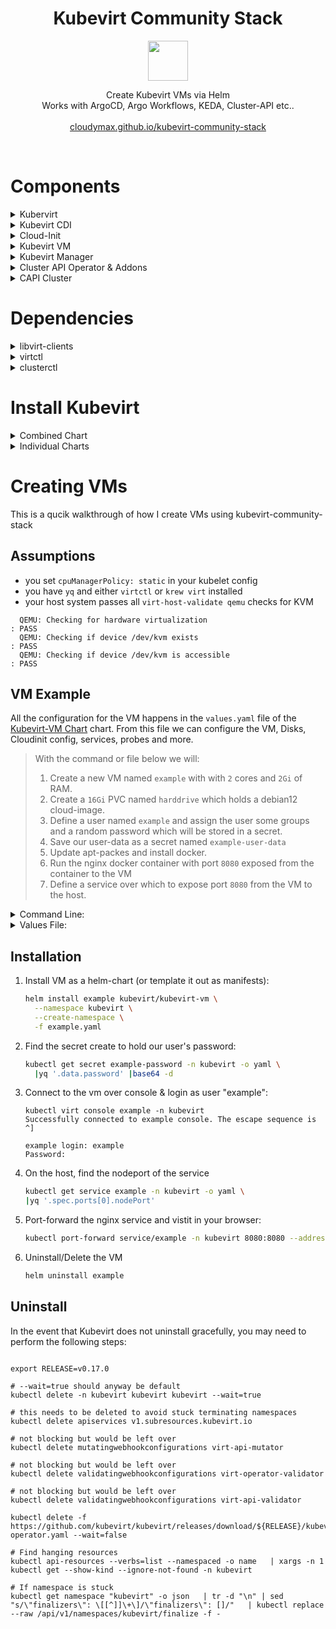 <h1 align=center>
Kubevirt Community Stack
</h1>
<p align="center">
  <img width="64" src="https://avatars.githubusercontent.com/u/18700703?s=200&v=4">
</p>
<p align=center>
  Create Kubevirt VMs via Helm <br>
  Works with ArgoCD, Argo Workflows, KEDA, Cluster-API etc..
  <br>
  <br>
  <a href="https://cloudymax.github.io/kubevirt-community-stack/">cloudymax.github.io/kubevirt-community-stack</a>
</p>
<br>

<h1>Components</h1>

<details>
  <summary>Kubervirt</summary>
  <br>
  <a href="https://github.com/kubevirt/kubevirt">Kubevirt</a> is a Kubernetes Virtualization API and runtime which controls QEMU/KVM virtual machine instances and provides the CRDs that define them
  <br>
  <br>
</details>

<details>
  <summary>Kubevirt CDI</summary>
  <br>
  The <a href="https://github.com/kubevirt/containerized-data-importer">Containerized Data Importer</a> can pull virtual machine images, ISO files, and other types of bootable media from sources like S3, HTTP, or OCI images. This data is then written to PVCs which are mounted as disks. For examples of various ways to use the CDI, see the notes in <a href="https://github.com/small-hack/argocd-apps/blob/main/kubevirt/examples/disks/Disks.md">Argocd-Apps</a>
  <br>
  <br>
</details>

<details>
  <summary>Cloud-Init</summary>
  <br>
  The <a href="https://github.com/cloudymax/kubevirt-community-stack/tree/main/charts/cloud-init">Cloud-init helm chart</a> allows the user to define the specification of a linux-based vm's operating system as code. In addition to basec cloud-init functions, his chart provides some extra functionality via an initjob that makes cloud-init more GitOps friendly.
  <br>
  <br>
Additional Features:

  - Regex values using existing secrets or environmental variables via envsubst
  - Create random user passwords or use an existing secret
  - Download files from a URL
  - Base64 encode + gzip your `write_files` content
  - Populate Wireguard configuration values from an existsing secret
  - Track the total size of user-data and check file for valid syntax
  <br>
  <br>
</details>

<details>
  <summary>Kubevirt VM</summary>
  <br>
  The <a href="https://github.com/cloudymax/kubevirt-community-stack/tree/main/charts/kubevirt-vm">Kubevirt-VM Chart</a> allows a user to easily template a Kubevirt VirtualMachine or VirtualMachinePool and its associated resources sudch as Disks, DataVolumes, Horizontal Pod Autoscaler, Network Policies, Service, Ingres, Probes, and Cloud-init data (via bundled cloud-init subchart).
  <br>
  <br>
</details>

<details>
  <summary>Kubevirt Manager</summary>
  <br>
      This is a community-developed web-ui which allows users to create, manage, and interact with virtual machines running in Kubevirt. See their official docs at <a href="https://kubevirt-manager.io/">kubevirt-manager.io</a>
  <br>
  <br>

  <p align="center">
  <a href="https://github.com/cloudymax/kubevirt-community-stack/assets/84841307/eeb87969-4dd6-49ce-b25e-37404e05fa72">
      <img src="https://github.com/cloudymax/kubevirt-community-stack/assets/84841307/eeb87969-4dd6-49ce-b25e-37404e05fa72" alt="Screenshot showing the default page of Kubevirt-manager. The screen is devided into 2 sections. On the left, there is a vertical navigation tab with a grey background. The options in this bar are Dashboard, Virtual Machines, VM Pools, Auto Scaling, Nodes, Data Volumes, Instance Types, and Load Balancers.  On the right, there is a grid of blue rectangular icons each representing one of the option in the navigation tab, but with an icon and text representing metrics about that option." width=500>
  </a>
  </p>
  <br>
  <br>
</details>

<details>
  <summary>Cluster API Operator & Addons</summary>
  <br>
   <a href="https://cluster-api.sigs.k8s.io/">Cluster API</a> provides a standardised kubernetes-native interface for creating k8s clusters using a wide variety of providers. The combined chart can install the <a href="https://cluster-api-operator.sigs.k8s.io/">Cluster API Operator</a> as well as bootstrap the <a href="https://github.com/kubernetes-sigs/cluster-api-provider-kubevirt">Cluster API Kubevirt Provider</a> which allows creating k8s clusters from the CLI or as YAML using Kubevirt VMs. Cluster-api-provider-kubevirt also includes <a href="https://github.com/kubevirt/cloud-provider-kubevirt">cloud-provider-kubevirt</a> which enables the exposeure of LoadBalancer type services within tenant clusters to the host cluster. This negates the need for a dedicated loadbalancer such as <a href="https://metallb.io/">MetalLB</a> inside the tenant cluster.
  <br>
  <br>
See <a href="https://github.com/cloudymax/kubevirt-community-stack/blob/main/CAPI.md">CAPI.md</a> for a basic walkthrough of creating a CAPI-based tenant cluster.
  <br>
  <br>
</details>

<details>
  <summary>CAPI Cluster</summary>
  <br>
  The CAPI Cluster helm chart provides a way to create workload clusters using the Kubevirt infrastructure provider and Kubeadm Bootstrap + ControlPlane, and Helm Addon providers.
  <br>
  <br>
</details>
<h1>Dependencies</h1>

<details>
  <summary>libvirt-clients</summary><br>
This utility will audit a host machine and report what virtualisation capabilities are available

  - Installation
      <pre><code class="language-bash">
      sudo apt-get install -y libvirt-clients
      </code></pre>

  - Usage
      <pre><code class="language-console">
      $ virt-host-validate qemu
      QEMU: Checking for hardware virtualization          : PASS
      QEMU: Checking if device /dev/kvm exists            : PASS
      QEMU: Checking if device /dev/kvm is accessible     : PASS
      QEMU: Checking if device /dev/vhost-net exists      : PASS
      QEMU: Checking if device /dev/net/tun exists        : PASS
      </code></pre>
</details>

<details>
  <summary>virtctl</summary><br>
  virtctl is the command-line utility for managing Kubevirt resources. It can be installed as a standalone CLI or as a Kubectl plugin via krew.

  - Standalone
      <pre><code class="language-bash">
      export VERSION=v0.41.0
      wget https://github.com/kubevirt/kubevirt/releases/download/${VERSION}/virtctl-${VERSION}-linux-amd64
      </code></pre>

  - Plugin
      <pre><code class="language-bash">
      kubectl krew install virt
      </code></pre>
</details>

<details>
  <summary>clusterctl</summary><br>
  The clusterctl CLI tool handles the lifecycle of a Cluster API management cluster.

  <pre><code class="language-bash">
  curl -L https://github.com/kubernetes-sigs/cluster-api/releases/download/v1.7.2/clusterctl-linux-amd64 -o clusterctl
  sudo install -o root -g root -m 0755 clusterctl /usr/local/bin/clusterctl
  </code></pre>
</details>

<h1>
  Install Kubevirt
</h1>

<details>
  <summary>Combined Chart</summary>
<br>

- <a href="https://github.com/cloudymax/kubevirt-charts/blob/main/charts/kubevirt-stack">kubevirt-stack</a>: Installs the combined chart.

    <pre><code class="language-bash">
    helm repo add kubevirt https://cloudymax.github.io/kubevirt-community-stack
    helm install kubevirt-stack kubevirt/kubevirt-stack \
      --namespace kubevirt \
      --create-namespace
    </code></pre>
</details>

<details>
  <summary>Individual Charts</summary>
<br>

- <a href="https://github.com/cloudymax/kubevirt-community-stack/blob/main/charts/kubevirt">kubevirt</a>: Installs the Kubevirt Operator.

    <pre><code class="language-bash">
    helm repo add kubevirt https://cloudymax.github.io/kubevirt-community-stack
    helm install kubevirt kubevirt/kubevirt \
      --namespace kubevirt \
      --create-namespace
    </code></pre>

- <a href="https://github.com/cloudymax/kubevirt-community-stack/blob/main/charts/cluster-api-operator">Cluster API Operator</a>: Installs the Cluster API Operator.

    <pre><code class="language-bash">
    Work in progress.
    </code></pre>

- <a href="https://github.com/cloudymax/kubevirt-community-stack/blob/main/charts/kubevirt-cdi">kubevirt-cdi</a>: Install the Containerized Data Importer.

    <pre><code class="language-bash">
    helm repo add kubevirt https://cloudymax.github.io/kubevirt-community-stack
    helm install kubevirt-cdi kubevirt/kubevirt-cdi \
      --namespace cdi \
      --create-namespace
    </code></pre>

- <a href="https://github.com/cloudymax/kubevirt-community-stack/blob/main/charts/kubevirt-manager">kubevirt-manager</a>: Deploy the Kubevirt-Manager UI

    <pre><code class="language-bash">
    # Customize your own values.yaml before deploying
    helm repo add kubevirt https://cloudymax.github.io/kubevirt-charts
    helm install kubevirt-manager kubevirt/kubevirt-manager \
      --fnamespace kubevirt-manager \
      --create-namespace
    </code></pre>
</details>

# Creating VMs

This is a qucik walkthrough of how I create VMs using kubevirt-community-stack

## Assumptions

- you set `cpuManagerPolicy: static` in your kubelet config
- you have `yq` and either `virtctl` or `krew virt` installed
- your host system passes all `virt-host-validate qemu` checks for KVM

```console
  QEMU: Checking for hardware virtualization                                 : PASS
  QEMU: Checking if device /dev/kvm exists                                   : PASS
  QEMU: Checking if device /dev/kvm is accessible                            : PASS
```

## VM Example

All the configuration for the VM happens in the `values.yaml` file of the <a href="https://github.com/cloudymax/kubevirt-community-stack/tree/main/charts/kubevirt-vm">Kubevirt-VM Chart</a>  chart.
From this file we can configure the VM, Disks, Cloudinit config, services, probes and more.

> With the command or file below we will:
>   1. Create a new VM named `example` with with `2` cores and `2Gi` of RAM.
>   2. Create a `16Gi` PVC named `harddrive` which holds a debian12 cloud-image.
>   3. Define a user named `example` and assign the user some groups and a random password which will be stored in a secret.
>   4. Save our user-data as a secret named `example-user-data`
>   5. Update apt-packes and install docker.
>   6. Run the nginx docker container with port `8080` exposed from the container to the VM
>   7. Define a service over which to expose port `8080` from the VM to the host.


<details>
<summary>Command Line:</summary>

```bash
helm repo add kubevirt https://cloudymax.github.io/kubevirt-community-stack
helm install example kubevirt/kubevirt-vm \
    --namespace kubevirt \
    --set virtualMachine.name="example" \
	--set virtualMachine.namespace="kubevirt" \
	--set virtualMachine.machine.vCores=2 \
	--set virtualMachine.machine.memory.base="2Gi" \
	--set disks[0].name="harddrive" \
	--set disks[0].type="disk" \
	--set disks[0].bus="virtio" \
	--set disks[0].bootorder=2 \
	--set disks[0].readonly="false" \
	--set disks[0].pvsize="16Gi" \
	--set disks[0].pvstorageClassName="fast-raid" \
	--set disks[0].pvaccessMode="ReadWriteOnce" \
	--set disks[0].source="url" \
	--set disks[0].url="https://buildstars.online/debian-12-generic-amd64-daily.qcow2" \
	--set cloudinit.hostname="example" \
	--set cloudinit.namespace="kubevirt" \
	--set cloudinit.users[0].name="example" \
	--set cloudinit.users[0].groups="users\, admin\, docker\, sudo\, kvm" \
	--set cloudinit.users[0].sudo="ALL=(ALL) NOPASSWD:ALL" \
	--set cloudinit.users[0].shell="/bin/bash" \
	--set cloudinit.users[0].lock_passwd="false" \
	--set cloudinit.users[0].password.random="true" \
	--set cloudinit.secret_name="example-user-data" \
	--set cloudinit.package_update="true" \
	--set cloudinit.packages[0]="docker.io" \
	--set cloudinit.runcmd[0]="docker run -d -p 8080:80 nginx" \
	--set service[0].name="example" \
	--set service[0].type="NodePort" \
	--set service[0].externalTrafficPolicy="Cluster" \
	--set service[0].ports[0].name="nginx" \
	--set service[0].ports[0].port="8080" \
	--set service[0].ports[0].targePort="8080" \
	--set service[0].ports[0].protocol="TCP" \
	--create-namespace
```

</details>


<details>
<summary>Values File:</summary>

```bash
cat <<EOF > example.yaml
---
virtualMachine:
  name: example
  namespace: kubevirt
  machine:
    vCores: "2"
    memory:
      base: "2Gi"
disks:
  - name: harddrive
    type:disk
    bus: virtio
    bootorder: 2
    readonly: false
    pvsize: 16Gi
    pvstorageClassName: fast-raid
    pvaccessMode: ReadWriteOnce
    source: url
    url: "https://buildstars.online/debian-12-generic-amd64-daily.qcow2"
cloudinit:
  hostname: example
  namespace: kubevirt
  users:
  - name: example
    groups: "users, admin, docker, sudo, kvm"
    sudo: "ALL=(ALL) NOPASSWD:ALL"
    shell:"/bin/bash"
    lock_passwd:"false"
    password:
      random: "true"
  secret_name: "example-user-data"
package_update: "true"
packages:
  - docker.io
runcmd:
  - "docker run -d -p 8080:80 nginx"
service:
  name: example
  type: ClusterIP
  externalTrafficPolicy: Cluster
  ports:
  - name: "nginx"
    port: "8080"
    targePort: "8080"
    protocol: "TCP"
EOF
```
</details>


## Installation

1. Install VM as a helm-chart (or template it out as manifests):

    ```bash
    helm install example kubevirt/kubevirt-vm \
      --namespace kubevirt \
      --create-namespace \
      -f example.yaml
    ```

2. Find the secret create to hold our user's password:

    ```bash
    kubectl get secret example-password -n kubevirt -o yaml \
  	  |yq '.data.password' |base64 -d
    ```

3. Connect to the vm over console & login as user "example":

    ```console
    kubectl virt console example -n kubevirt
    Successfully connected to example console. The escape sequence is ^]

    example login: example
    Password:
    ```

4. On the host, find the nodeport of the service

    ```bash
    kubectl get service example -n kubevirt -o yaml \
  	|yq '.spec.ports[0].nodePort'
    ```

5. Port-forward the nginx service and vistit in your browser:

    ```bash
    kubectl port-forward service/example -n kubevirt 8080:8080 --address 0.0.0.0
    ```

6. Uninstall/Delete the VM

    ```bash
    helm uninstall example
    ```


## Uninstall

In the event that Kubevirt does not uninstall gracefully, you may need to perform the following steps:

<pre><code class="language-bash">
export RELEASE=v0.17.0

# --wait=true should anyway be default
kubectl delete -n kubevirt kubevirt kubevirt --wait=true

# this needs to be deleted to avoid stuck terminating namespaces
kubectl delete apiservices v1.subresources.kubevirt.io

# not blocking but would be left over
kubectl delete mutatingwebhookconfigurations virt-api-mutator

# not blocking but would be left over
kubectl delete validatingwebhookconfigurations virt-operator-validator

# not blocking but would be left over
kubectl delete validatingwebhookconfigurations virt-api-validator

kubectl delete -f https://github.com/kubevirt/kubevirt/releases/download/${RELEASE}/kubevirt-operator.yaml --wait=false

# Find hanging resources
kubectl api-resources --verbs=list --namespaced -o name   | xargs -n 1 kubectl get --show-kind --ignore-not-found -n kubevirt

# If namespace is stuck
kubectl get namespace "kubevirt" -o json   | tr -d "\n" | sed "s/\"finalizers\": \[[^]]\+\]/\"finalizers\": []/"   | kubectl replace --raw /api/v1/namespaces/kubevirt/finalize -f -
</code></pre>
